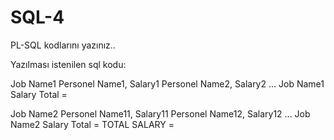 # SQL-4
PL-SQL kodlarını yazınız..

Yazılması istenilen sql kodu:

Job Name1
Personel Name1, Salary1
Personel Name2, Salary2
...
Job Name1 Salary Total =

Job Name2
Personel Name11, Salary11
Personel Name12, Salary12
...
Job Name2 Salary Total =
TOTAL SALARY =




